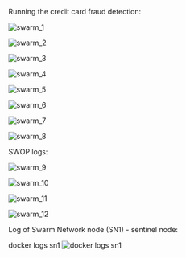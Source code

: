 Running the credit card fraud detection:

![swarm_1](https://user-images.githubusercontent.com/115392089/229304921-7a079e6e-571f-4667-a03c-5304945eaa44.jpeg)

![swarm_2](https://user-images.githubusercontent.com/115392089/229304987-7f8ccced-2227-411f-ba2a-cb46e13d0b46.jpeg)

![swarm_3](https://user-images.githubusercontent.com/115392089/229305000-c965c2a7-750b-47ca-b737-4526df32727a.jpeg)

![swarm_4](https://user-images.githubusercontent.com/115392089/229305013-72bc9fd9-9009-4505-9a30-69f3e9daa683.jpeg)

![swarm_5](https://user-images.githubusercontent.com/115392089/229305019-d2ac86bf-4d69-42e5-a70d-84f15240ab71.jpeg)

![swarm_6](https://user-images.githubusercontent.com/115392089/229305028-0d29712e-eeb6-41d6-b5b0-1040237b0e6b.jpeg)

![swarm_7](https://user-images.githubusercontent.com/115392089/229305030-e13107f2-feed-4270-89f6-c6d23b0ee363.jpeg)

![swarm_8](https://user-images.githubusercontent.com/115392089/229305040-f87151b9-5a4e-4652-b057-1a4270e89774.jpeg)

SWOP logs:

![swarm_9](https://user-images.githubusercontent.com/115392089/229305233-5d155e19-ddd7-4949-9e68-e697eeff5186.jpeg)

![swarm_10](https://user-images.githubusercontent.com/115392089/229305241-35c7c317-5f23-4026-9241-41824d71faec.jpeg)

![swarm_11](https://user-images.githubusercontent.com/115392089/229305245-0b88c82b-3f7c-46b9-b282-a51ccd4efa33.jpeg)

![swarm_12](https://user-images.githubusercontent.com/115392089/229305252-42a63450-17fa-4c5a-aee0-f7caf6eb8f2d.jpeg)

Log of Swarm Network node (SN1) - sentinel node:

docker logs sn1
![docker logs sn1](https://user-images.githubusercontent.com/115392089/229305260-b6e77244-424a-41a6-8986-c30ff8ed4083.jpeg)
